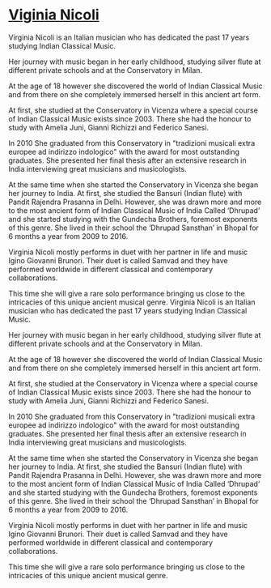 # [Viginia Nicoli](http://www.samvadmusic.com/)

Virginia Nicoli is an Italian musician who has dedicated the past 17 years studying Indian Classical Music.

Her journey with music began in her early childhood, studying silver flute at different private schools and at the Conservatory in Milan.

At the age of 18 however she discovered the world of Indian Classical Music and from there on she completely immersed herself in this ancient art form.

At first, she studied at the Conservatory in Vicenza where a special course of Indian Classical Music exists since 2003. There she had the honour to study with Amelia Juni, Gianni Richizzi and Federico Sanesi.

In 2010 She graduated from this Conservatory in "tradizioni musicali extra europee ad indirizzo indologico" with the award for most outstanding graduates. She presented her final thesis after an extensive research in India interviewing great musicians and musicologists.

At the same time when she started the Conservatory in Vicenza she began her journey to India. At first, she studied the Bansuri (Indian flute) with Pandit Rajendra Prasanna in Delhi. However, she was drawn more and more to the most ancient form of Indian Classical Music of India Called ‘Dhrupad’ and she started studying with the Gundecha Brothers, foremost exponents of this genre. She lived in their school the ‘Dhrupad Sansthan’ in Bhopal for 6 months a year from 2009 to 2016.

Virginia Nicoli mostly performs in duet with her partner in life and music Igino Giovanni Brunori. Their duet is called Samvad and they have performed worldwide in different classical and contemporary collaborations.

This time she will give a rare solo performance bringing us close to the intricacies of this unique ancient musical genre. Virginia Nicoli is an Italian musician who has dedicated the past 17 years studying Indian Classical Music.

Her journey with music began in her early childhood, studying silver flute at different private schools and at the Conservatory in Milan.

At the age of 18 however she discovered the world of Indian Classical Music and from there on she completely immersed herself in this ancient art form.

At first, she studied at the Conservatory in Vicenza where a special course of Indian Classical Music exists since 2003. There she had the honour to study with Amelia Juni, Gianni Richizzi and Federico Sanesi.

In 2010 She graduated from this Conservatory in "tradizioni musicali extra europee ad indirizzo indologico" with the award for most outstanding graduates. She presented her final thesis after an extensive research in India interviewing great musicians and musicologists.

At the same time when she started the Conservatory in Vicenza she began her journey to India. At first, she studied the Bansuri (Indian flute) with Pandit Rajendra Prasanna in Delhi. However, she was drawn more and more to the most ancient form of Indian Classical Music of India Called ‘Dhrupad’ and she started studying with the Gundecha Brothers, foremost exponents of this genre. She lived in their school the ‘Dhrupad Sansthan’ in Bhopal for 6 months a year from 2009 to 2016.

Virginia Nicoli mostly performs in duet with her partner in life and music Igino Giovanni Brunori. Their duet is called Samvad and they have performed worldwide in different classical and contemporary collaborations.

This time she will give a rare solo performance bringing us close to the intricacies of this unique ancient musical genre.
